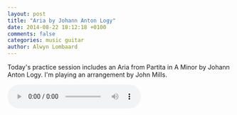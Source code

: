 ```yaml
---
layout: post
title: "Aria by Johann Anton Logy"
date: 2014-08-22 18:12:18 +0100
comments: false
categories: music guitar 
author: Alwyn Lombaard
---
```


Today's practice session includes an Aria from Partita in A Minor by Johann Anton Logy. I'm playing an arrangement by John Mills.

<audio controls>
  <source src="/music/Aria_20140822.mp3" type="audio/mpeg">
Your browser does not support the audio element but you can get the recording [here](/music/Aria_20140822.mp3)
</audio>
